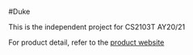 #Duke

This is the independent project for CS2103T AY20/21

For product detail, refer to the [product website](https://lingy12.github.io/ip/) 
